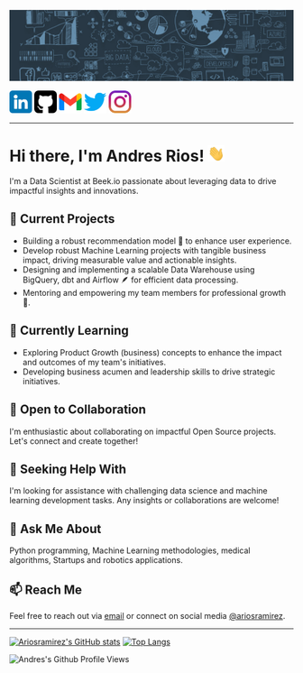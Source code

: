 <!-- Baner -->
![baner](images/github_background.jpg)

<!-- Social Media -->
<a href="https://www.linkedin.com/in/ariosramirez"><img src="https://github.com/ariosramirez/ariosramirez/blob/main/images/logos/linkedin.png" width="40" /></a>
<a href="https://github.com/ariosramirez"><img src="https://github.com/ariosramirez/ariosramirez/blob/main/images/logos/github-sign.png" width="40" /></a>
<a href="mailto:ariosramirez.data@gmail.com"><img src="https://github.com/ariosramirez/ariosramirez/blob/main/images/logos/gmail.png" width="40" /></a>
<a href="https://twitter.com/ariosramirez"><img src="https://github.com/ariosramirez/ariosramirez/blob/main/images/logos/twitter.png" width="40" /></a>
<a href="https://www.instagram.com/ariosramirez"><img src="https://github.com/ariosramirez/ariosramirez/blob/main/images/logos/instagram.png" width="40" /></a>


---

<!-- Who I am -->

# Hi there, I'm Andres Rios! <img src="https://raw.githubusercontent.com/ABSphreak/ABSphreak/master/gifs/Hi.gif" width="30px">

I'm a Data Scientist at Beek.io passionate about leveraging data to drive impactful insights and innovations.

## 🔭 Current Projects
- Building a robust recommendation model 🤖 to enhance user experience.
- Develop robust Machine Learning projects with tangible business impact, driving measurable value and actionable insights.
- Designing and implementing a scalable Data Warehouse using BigQuery, dbt  and Airflow 🪶 for efficient data processing.
- Mentoring and empowering my team members for professional growth 🚀.

## 🌱 Currently Learning
- Exploring Product Growth (business) concepts to enhance the impact and outcomes of my team's initiatives.
- Developing business acumen and leadership skills to drive strategic initiatives.

## 👯 Open to Collaboration
I'm enthusiastic about collaborating on impactful Open Source projects. Let's connect and create together!

## 🤔 Seeking Help With
I'm looking for assistance with challenging data science and machine learning development tasks. Any insights or collaborations are welcome!

## 💬 Ask Me About
Python programming, Machine Learning methodologies, medical algorithms, Startups and robotics applications.

## 📫 Reach Me
Feel free to reach out via [email](mailto:ariosramirez.data@gmail.com) or connect on social media [@ariosramirez](https://www.x.com/ariosramirez).

---

<link rel="stylesheet" href="https://cdn.jsdelivr.net/gh/devicons/devicon@v2.14.0/devicon.min.css">

[![Ariosramirez's GitHub stats](https://github-readme-stats.vercel.app/api?username=ariosramirez&count_private=true&theme=dark)](https://github.com/ariosramirez)
[![Top Langs](https://github-readme-stats.vercel.app/api/top-langs/?username=ariosramirez&count_private=true&theme=dark&exclude_repo=Meetup-pyspark-Optimus,Calidad_Educativa_Argentina,ciencia_datos_acamica_cordoba,ProyectoCoder)](https://github.com/ariosramirez?tab=repositories)

![Andres's Github Profile Views](https://komarev.com/ghpvc/?username=ariosramirez&color=blueviolet)  
<a href="https://github.com/jstrieb/github-stats">
